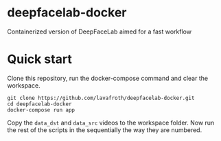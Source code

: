 # deepfacelab-docker
Containerized version of DeepFaceLab aimed for a fast workflow

# Quick start

Clone this repository, run the docker-compose command and clear the workspace.

```
git clone https://github.com/lavafroth/deepfacelab-docker.git
cd deepfacelab-docker
docker-compose run app
```

Copy the `data_dst` and `data_src` videos to the workspace folder.
Now run the rest of the scripts in the sequentially the way they are numbered.
